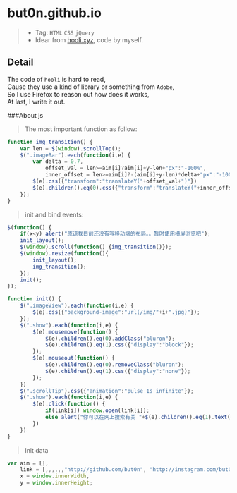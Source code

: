 # but0n.github.io
>* Tag: `HTML` `CSS` `jQuery`
>* Idear from [hooli.xyz](http://hooli.xyz), code by myself.

## Detail
The code of `hooli` is hard to read, </br>
Cause they use a kind of library or something from `Adobe`,</br>
So I use Firefox to reason out how does it works,</br>
At last, I write it out.</br>

###About js
> The most important function as follow:

```javascript
function img_transition() {
    var len = $(window).scrollTop();        
    $(".imageBar").each(function(i,e) {
        var delta = 0.7,
            offset_val = len>=aim[i]?aim[i]+y-len+"px":"-100%",
            inner_offset = len>=aim[i]?-(aim[i]+y-len)*delta+"px":"-100%"
        $(e).css({"transform":"translateY("+offset_val+")"})
        $(e).children().eq(0).css({"transform":"translateY("+inner_offset+")"})
    });    
}
```

> init and bind events:

```javascript
$(function() {
    if(x<y) alert("原谅我目前还没有写移动端的布局。。暂时使用横屏浏览吧");
    init_layout();
    $(window).scroll(function() {img_transition()});
    $(window).resize(function(){
        init_layout();
        img_transition();
    });
    init(); 
});
```
```javascript
function init() {
    $(".imageView").each(function(i,e) {
        $(e).css({"background-image":"url(/img/"+i+".jpg)"});
    });
    $(".show").each(function(i,e) {
        $(e).mousemove(function() {
            $(e).children().eq(0).addClass("bluron");
            $(e).children().eq(1).css({"display":"block"});
        });
        $(e).mouseout(function() {
            $(e).children().eq(0).removeClass("bluron");
            $(e).children().eq(1).css({"display":"none"});
        });
    })  
    $(".scrollTip").css({"animation":"pulse 1s infinite"}); 
    $(".show").each(function(i,e) {
        $(e).click(function() {
            if(link[i]) window.open(link[i]);
            else alert("你可以在网上搜索有关 "+$(e).children().eq(1).text()+" 的内容")
        })
    })
}
```

> Init data

```javascript
var aim = [],
    link = [,,,,,,"http://github.com/but0n", "http://instagram.com/but0n"],
    x = window.innerWidth,
    y = window.innerHeight;
```


